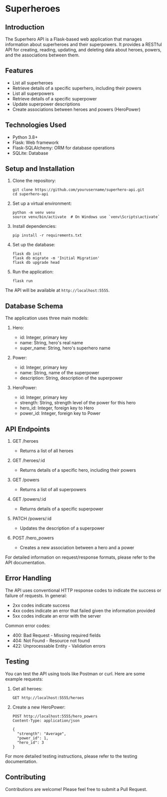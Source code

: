 # Superheroes

## Introduction

The Superhero API is a Flask-based web application that manages information about superheroes and their superpowers. It provides a RESTful API for creating, reading, updating, and deleting data about heroes, powers, and the associations between them.

## Features

- List all superheroes
- Retrieve details of a specific superhero, including their powers
- List all superpowers
- Retrieve details of a specific superpower
- Update superpower descriptions
- Create associations between heroes and powers (HeroPower)

## Technologies Used

- Python 3.8+
- Flask: Web framework
- Flask-SQLAlchemy: ORM for database operations
- SQLite: Database

## Setup and Installation

1. Clone the repository:
   ```
   git clone https://github.com/yourusername/superhero-api.git
   cd superhero-api
   ```

2. Set up a virtual environment:
   ```
   python -m venv venv
   source venv/bin/activate  # On Windows use `venv\Scripts\activate`
   ```

3. Install dependencies:
   ```
   pip install -r requirements.txt
   ```

4. Set up the database:
   ```
   flask db init
   flask db migrate -m 'Initial Migration'
   flask db upgrade head
   ```

5. Run the application:
   ```
   flask run
   ```

The API will be available at `http://localhost:5555`.

## Database Schema

The application uses three main models:

1. Hero:
   - id: Integer, primary key
   - name: String, hero's real name
   - super_name: String, hero's superhero name

2. Power:
   - id: Integer, primary key
   - name: String, name of the superpower
   - description: String, description of the superpower

3. HeroPower:
   - id: Integer, primary key
   - strength: String, strength level of the power for this hero
   - hero_id: Integer, foreign key to Hero
   - power_id: Integer, foreign key to Power

## API Endpoints

1. GET /heroes
   - Returns a list of all heroes

2. GET /heroes/:id
   - Returns details of a specific hero, including their powers

3. GET /powers
   - Returns a list of all superpowers

4. GET /powers/:id
   - Returns details of a specific superpower

5. PATCH /powers/:id
   - Updates the description of a superpower

6. POST /hero_powers
   - Creates a new association between a hero and a power

For detailed information on request/response formats, please refer to the API documentation.

## Error Handling

The API uses conventional HTTP response codes to indicate the success or failure of requests. In general:

- 2xx codes indicate success
- 4xx codes indicate an error that failed given the information provided
- 5xx codes indicate an error with the server

Common error codes:
- 400: Bad Request - Missing required fields
- 404: Not Found - Resource not found
- 422: Unprocessable Entity - Validation errors

## Testing

You can test the API using tools like Postman or curl. Here are some example requests:

1. Get all heroes:
   ```
   GET http://localhost:5555/heroes
   ```

2. Create a new HeroPower:
   ```
   POST http://localhost:5555/hero_powers
   Content-Type: application/json

   {
     "strength": "Average",
     "power_id": 1,
     "hero_id": 3
   }
   ```

For more detailed testing instructions, please refer to the testing documentation.

## Contributing

Contributions are welcome! Please feel free to submit a Pull Request.
